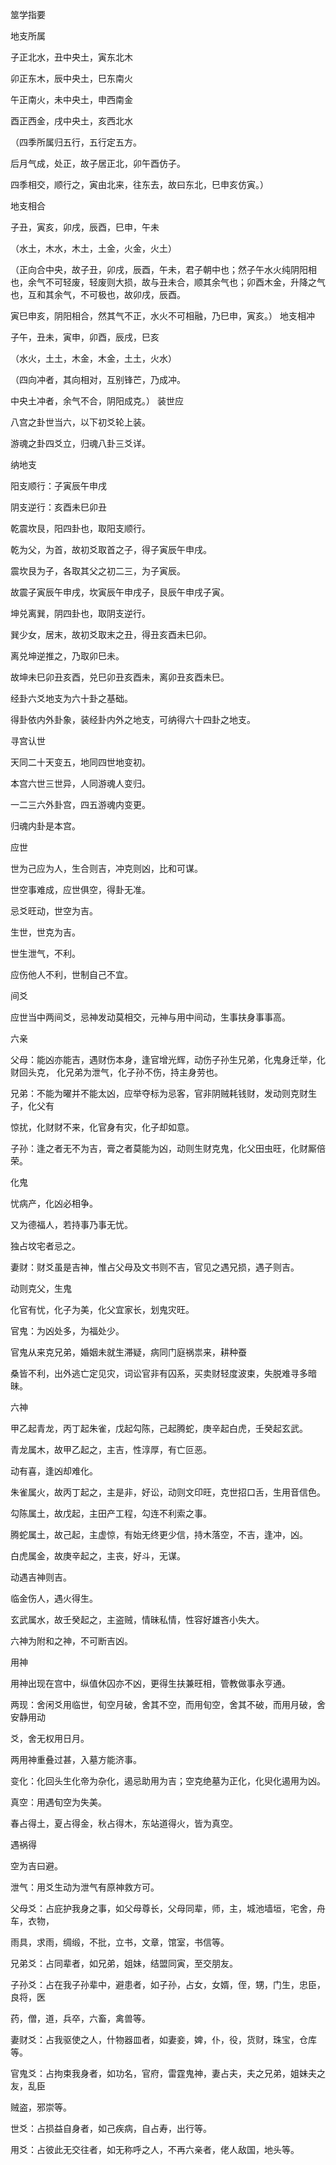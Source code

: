 筮学指要

地支所属

子正北水，丑中央土，寅东北木

卯正东木，辰中央土，巳东南火

午正南火，未中央土，申西南金

酉正西金，戌中央土，亥西北水

（四季所属归五行，五行定五方。

后月气成，处正，故子居正北，卯午酉仿子。

四季相交，顺行之，寅由北来，往东去，故曰东北，巳申亥仿寅。）

地支相合

子丑，寅亥，卯戌，辰酉，巳申，午未

（水土，木水，木土，土金，火金，火土）

（正向合中央，故子丑，卯戌，辰酉，午未，君子朝中也；然子午水火纯阴阳相也，余气不可轻废，轻废则大损，故与丑未合，顺其余气也；卯酉木金，升降之气也，互和其余气，不可极也，故卯戌，辰酉。

寅巳申亥，阴阳相合，然其气不正，水火不可相融，乃巳申，寅亥。） 地支相冲

子午，丑未，寅申，卯酉，辰戌，巳亥

（水火，土土，木金，木金，土土，火水）

（四向冲者，其向相对，互别锋芒，乃成冲。

中央土冲者，余气不合，阴阳成克。） 装世应

八宫之卦世当六，以下初爻轮上装。

游魂之卦四爻立，归魂八卦三爻详。

纳地支

阳支顺行：子寅辰午申戌

阴支逆行：亥酉未巳卯丑

乾震坎艮，阳四卦也，取阳支顺行。

乾为父，为首，故初爻取首之子，得子寅辰午申戌。

震坎艮为子，各取其父之初二三，为子寅辰。

故震子寅辰午申戌，坎寅辰午申戌子，艮辰午申戌子寅。

坤兑离巽，阴四卦也，取阴支逆行。

巽少女，居末，故初爻取末之丑，得丑亥酉未巳卯。

离兑坤逆推之，乃取卯巳未。

故坤未巳卯丑亥酉，兑巳卯丑亥酉未，离卯丑亥酉未巳。

经卦六爻地支为六十卦之基础。

得卦依内外卦象，装经卦内外之地支，可纳得六十四卦之地支。

寻宫认世

天同二十天变五，地同四世地变初。

本宫六世三世异，人同游魂人变归。

一二三六外卦宫，四五游魂内变更。

归魂内卦是本宫。

应世

世为己应为人，生合则吉，冲克则凶，比和可谋。

世空事难成，应世俱空，得卦无准。

忌爻旺动，世空为吉。

生世，世克为吉。

世生泄气，不利。

应伤他人不利，世制自己不宜。

间爻

应世当中两间爻，忌神发动莫相交，元神与用中间动，生事扶身事事高。

六亲

父母：能凶亦能吉，遇财伤本身，逢官增光辉，动伤子孙生兄弟，化鬼身迁举，化财回头克， 化兄弟为泄气，化子孙不伤，持主身劳也。

兄弟：不能为曜并不能太凶，应举夺标为忌客，官非阴贼耗钱财，发动则克财生子，化父有

惊扰，化财财不来，化官身有灾，化子却如意。

子孙：逢之者无不为吉，膏之者莫能为凶，动则生财克鬼，化父田虫旺，化财厮倍荣。

化鬼

忧病产，化凶必相争。

又为德福人，若持事乃事无忧。

独占坟宅者忌之。

妻财：财爻虽是吉神，惟占父母及文书则不吉，官见之遇兄损，遇子则吉。

动则克父，生鬼

化官有忧，化子为美，化父宜家长，划鬼灾旺。

官鬼：为凶处多，为福处少。

官鬼从来克兄弟，婚姻未就生滞疑，病同门庭祸祟来，耕种蚕

桑皆不利，出外逃亡定见灾，词讼官非有囚系，买卖财轻度波束，失脱难寻多暗昧。

六神

甲乙起青龙，丙丁起朱雀，戊起勾陈，己起腾蛇，庚辛起白虎，壬癸起玄武。

青龙属木，故甲乙起之，主吉，性淳厚，有亡叵恶。

动有喜，逢凶却难化。

朱雀属火，故丙丁起之，主是非，好讼，动则文印旺，克世招口舌，生用音信色。

勾陈属土，故戊起，主田产工程，勾连不利索之事。

腾蛇属土，故己起，主虚惊，有始无终更少信，持木落空，不吉，逢冲，凶。

白虎属金，故庚辛起之，主丧，好斗，无谋。

动遇吉神则吉。

临金伤人，遇火得生。

玄武属水，故壬癸起之，主盗贼，情昧私情，性容好雄吝小失大。

六神为附和之神，不可断吉凶。

用神

用神出现在宫中，纵值休囚亦不凶，更得生扶兼旺相，管教做事永亨通。

两现：舍闲爻用临世，旬空月破，舍其不空，而用旬空，舍其不破，而用月破，舍安静用动

爻，舍无权用日月。

两用神重叠过甚，入墓方能济事。

变化：化回头生化帝为杂化，遏忌助用为吉；空克绝墓为正化，化臾化遏用为凶。

真空：用遇旬空为失美。

春占得土，夏占得金，秋占得木，东站道得火，皆为真空。

遇祸得

空为吉曰避。

泄气：用爻生动为泄气有原神救方可。

父母爻：占庇护我身之事，如父母尊长，父母同辈，师，主，城池墙垣，宅舍，舟车，衣物，

雨具，求雨，绸缎，不批，立书，文章，馆室，书信等。

兄弟爻：占同辈者，如兄弟，姐妹，结盟同寅，至交朋友。

子孙爻：占在我子孙辈中，避患者，如子孙，占女，女婿，侄，甥，门生，忠臣，良将，医

药，僧，道，兵卒，六畜，禽兽等。

妻财爻：占我驱使之人，什物器皿者，如妻妾，婢，仆，役，货财，珠宝，仓库等。

官鬼爻：占拘束我身者，如功名，官府，雷霆鬼神，妻占夫，夫之兄弟，姐妹夫之友，乱臣

贼盗，邪崇等。

世爻：占损益自身者，如己疾病，自占寿，出行等。

用爻：占彼此无交往者，如无称呼之人，不再六亲者，佬人敌国，地头等。

